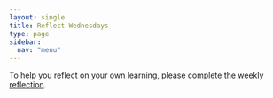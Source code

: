 ```yaml
---
layout: single
title: Reflect Wednesdays
type: page
sidebar:
  nav: "menu"
---
```


To help you reflect on your own learning, please complete <a href="https://forms.gle/F8DEXe7YC2QT2hHS8">the weekly reflection</a>.


